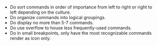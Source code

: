 - Do sort commands in order of importance from left to right or right to left depending on the culture.
- Do organize commands into logical groupings.
- Do display no more than 5-7 commands.
- Do use overflow to house less frequently-used commands.
- Do in small breakpoints, only have the most recognizable commands render as icon only.
